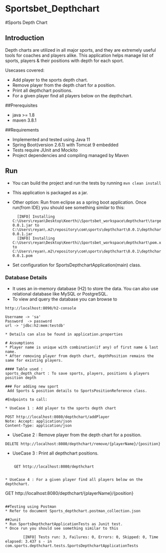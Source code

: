 # Sportsbet_Depthchart
#Sports Depth Chart

## Introduction
Depth charts are utilized in all major sports, and they are extremely useful tools for coaches and players alike. This application helps manage list of sports, players & their positions with depth for each sport. 

Usecases covered:
* Add player to the sports depth chart.
* Remove player from the depth chart for a position.
* Print all depthchart positions.
* For a given player find all players below on the depthchart.

##Prerequisites
* java >= 1.8
* maven 3.8.1

##Requirements
* Implemented and tested using Java 11
* Spring Boot(version 2.6.1) with Tomcat 9 embedded
* Tests require JUnit and Mockito
* Project dependencies and compiling managed by Maven

## Run
* You can build the project and run the tests by running ```mvn clean install```
* This application is packaged as a jar.
* Other option: Run from eclipse as a spring boot application.
Once run(from IDE) you should see something similar to this:

		[INFO] Installing C:\Users\reyan\Desktop\Keerthi\Sportsbet_workspace\depthchart\target\depthchart-0.0.1.jar to C:\Users\reyan\.m2\repository\com\sports\depthchart\0.0.1\depthchart-0.0.1.jar
		[INFO] Installing C:\Users\reyan\Desktop\Keerthi\Sportsbet_workspace\depthchart\pom.xml to C:\Users\reyan\.m2\repository\com\sports\depthchart\0.0.1\depthchart-0.0.1.pom 
* Set configuration for SportsDepthchartApplication(main) class. 

### Database Details
* It uses an in-memory database (H2) to store the data. You can also use relational database like MySQL or PostgreSQL.
* To view and query the database you can browse to 

```http://localhost:8090/h2-console ```

	Username -> 'sa'
	Password  -> password 
	url -> 'jdbc:h2:mem:testdb' 
```
* Details can also be found in application.properties

# Assumptions
* Player name is unique with combination(if any) of first name & last name.
* After removing player from depth chart, depthPosition remains the same for existing players.

#### Table used :
sports_depth_chart : To save sports, players, positions & players position depth

### For adding new sport
 Add Sports & position details to SportsPositionReference class.
 
#Endpoints to call:

* UseCase 1 : Add player to the sports depth chart
```
	
	POST http://localhost:8080/depthchart/addPlayer	
	Note: Accept: application/json
	Content-Type: application/json



* UseCase 2 : Remove player from the depth chart for a position. 

```
DELETE http://localhost:8080/depthchart/remove/{playerName}/{position}
```

* UseCase 3 : Print all depthchart positions.
```
	
	GET http://localhost:8080/depthchart


* UseCase 4 : For a given player find all players below on the depthchart.

```
GET http://localhost:8080/depthchart/{playerName}/{position}
```

##Testing using Postman
* Refer to document Sports_depthchart.postman_collection.json 

##Junit
* Run SportsDepthchartApplicationTests as Junit test.
* Once run you should see something similar to this

		[INFO] Tests run: 3, Failures: 0, Errors: 0, Skipped: 0, Time elapsed: 3.437 s - in com.sports.depthchart.tests.SportsDepthchartApplicationTests
		



